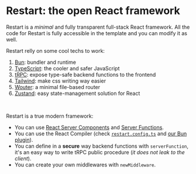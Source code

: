 # Restart: the open React framework

Restart is a *minimal* and fully transparent full-stack React framework. All the code for Restart is fully accessible in the template and you can modify it as well.

Restart relly on some cool techs to work:
1. <a href="https://bun.sh/" target="_blank">Bun</a>: bundler and runtime
2. <a href="https://typescriptlang.org/" target="_blank">TypeScript</a>: the cooler and safer JavaScript
3. <a href="https://trpc.io/" target="_blank">tRPC</a>: expose type-safe backend functions to the frontend
4. <a href="https://tailwindcss.com/" target="_blank">Tailwind</a>: make css writing way easier
5. <a href="https://github.com/molefrog/wouter" target="_blank">Wouter</a>: a minimal file-based router
6. <a href="https://zustand.docs.pmnd.rs/" target="_blank">Zustand</a>: easy state-management solution for React

<br/>

Restart is a true modern framework:
- You can use <a href="https://react.dev/reference/rsc/server-components" target="_blank">React Server Components</a> and <a href="https://react.dev/reference/rsc/server-functions" target="_blank">Server Functions</a>.
- You can use the React Compiler (check <a href="./restart.config.ts" target="_blank">`restart.config.ts`</a> and <a href="plugins/reactCompilerPlugin.ts" target="_blank">our Bun plugin</a>).
- You can define in a **secure** way backend functions with `serverFunction`, it's an easy way to write tRPC public procedure (*it does not leak to the client*).
- You can create your own middlewares with `newMiddleware`.